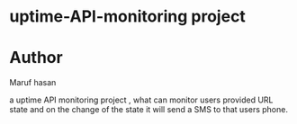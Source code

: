 # uptime-API-monitoring project
# Author
 Maruf hasan
 
a uptime API monitoring project , what can monitor users provided URL state and on the change of the state it will send a SMS to that users phone.
